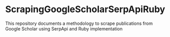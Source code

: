 # ScrapingGoogleScholarSerpApiRuby
This repository documents a methodology to scrape publications from Google Scholar using SerpApi and Ruby implementation
